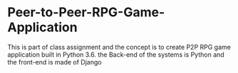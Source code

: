 # Peer-to-Peer-RPG-Game-Application
This is part of class assignment and the concept is to create P2P RPG game application built in Python 3.6. the Back-end of the systems is Python and the front-end is made of Django
